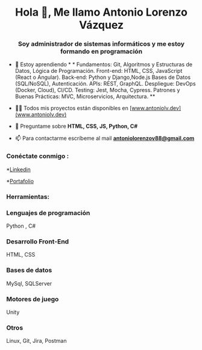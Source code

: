 <h1 align="center">Hola 👋, Me llamo Antonio Lorenzo Vázquez</h1>
<h3 align="center">Soy administrador de sistemas informáticos y me estoy formando en programación</h3>

- 🌱 Estoy aprendiendo * * Fundamentos: Git, Algoritmos y Estructuras de Datos, Lógica de Programación.
Front-end: HTML, CSS, JavaScript (React o Angular).
Back-end: Python y Django,Node.js Bases de Datos (SQL/NoSQL), Autenticación.
APIs: REST, GraphQL.
Despliegue: DevOps (Docker, Cloud), CI/CD.
Testing: Jest, Mocha, Cypress.
Patrones y Buenas Prácticas: MVC, Microservicios, Arquitectura. **

- 👨‍💻 Todos mis proyectos están disponibles en [www.antoniolv.dev](www.antoniolv.dev)

- 💬 Preguntame sobre **HTML, CSS, JS, Python, C#**

- 📫 Para contactarme escríbeme al mail **antoniolorenzov88@gmail.com**

<h3 align="left">Conéctate conmigo :</h3>
<p align="izquierda">
  
*[Linkedin](https://www.linkedin.com/in/antoniolv88)
  
*[Portafolio](https://antoniolv.dev)


<h3 alinear="izquierda">Herramientas:</h3>

<h3 align="izquierda">Lenguajes de programación</h3>

Python , C#


<h3 align="izquierda">Desarrollo Front-End</h3>

HTML, CSS

<h3 align="izquierda">Bases de datos</h3>

MySql, SQLServer


<h3 align="izquierda">Motores de juego</h3>

Unity

<h3 align="izquierda">Otros</h3>

Linux, Git, Jira, Postman



